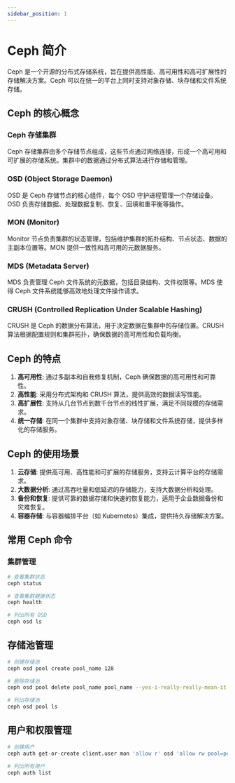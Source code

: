```yaml
---
sidebar_position: 1
---
```

# Ceph 简介

Ceph 是一个开源的分布式存储系统，旨在提供高性能、高可用性和高可扩展性的存储解决方案。Ceph 可以在统一的平台上同时支持对象存储、块存储和文件系统存储。

## Ceph 的核心概念

### Ceph 存储集群
Ceph 存储集群由多个存储节点组成，这些节点通过网络连接，形成一个高可用和可扩展的存储系统。集群中的数据通过分布式算法进行存储和管理。

### OSD (Object Storage Daemon)
OSD 是 Ceph 存储节点的核心组件，每个 OSD 守护进程管理一个存储设备。OSD 负责存储数据、处理数据复制、恢复、回填和重平衡等操作。

### MON (Monitor)
Monitor 节点负责集群的状态管理，包括维护集群的拓扑结构、节点状态、数据的主副本位置等。MON 提供一致性和高可用的元数据服务。

### MDS (Metadata Server)
MDS 负责管理 Ceph 文件系统的元数据，包括目录结构、文件权限等。MDS 使得 Ceph 文件系统能够高效地处理文件操作请求。

### CRUSH (Controlled Replication Under Scalable Hashing)
CRUSH 是 Ceph 的数据分布算法，用于决定数据在集群中的存储位置。CRUSH 算法根据配置规则和集群拓扑，确保数据的高可用性和负载均衡。

## Ceph 的特点

1. **高可用性**: 通过多副本和自我修复机制，Ceph 确保数据的高可用性和可靠性。
2. **高性能**: 采用分布式架构和 CRUSH 算法，提供高效的数据读写性能。
3. **高扩展性**: 支持从几台节点到数千台节点的线性扩展，满足不同规模的存储需求。
4. **统一存储**: 在同一个集群中支持对象存储、块存储和文件系统存储，提供多样化的存储服务。

## Ceph 的使用场景

1. **云存储**: 提供高可用、高性能和可扩展的存储服务，支持云计算平台的存储需求。
2. **大数据分析**: 通过高吞吐量和低延迟的存储能力，支持大数据分析和处理。
3. **备份和恢复**: 提供可靠的数据存储和快速的恢复能力，适用于企业数据备份和灾难恢复。
4. **容器存储**: 与容器编排平台（如 Kubernetes）集成，提供持久存储解决方案。

## 常用 Ceph 命令

### 集群管理
```bash
# 查看集群状态
ceph status

# 查看集群健康状态
ceph health

# 列出所有 OSD
ceph osd ls
```

## 存储池管理
```bash
# 创建存储池
ceph osd pool create pool_name 128

# 删除存储池
ceph osd pool delete pool_name pool_name --yes-i-really-really-mean-it

# 列出存储池
ceph osd pool ls

```



## 用户和权限管理
```bash
# 创建用户
ceph auth get-or-create client.user mon 'allow r' osd 'allow rw pool=pool_name'

# 列出所有用户
ceph auth list

```